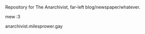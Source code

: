 Repository for The Anarchivist, far-left blog/newspaper/whatever.

mew :3

anarchivist.milesprower.gay
